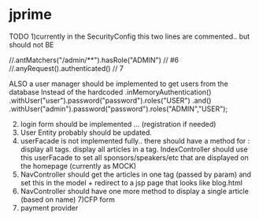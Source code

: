 # jprime

TODO
1)currently in the SecurityConfig this two lines are commented.. but should not BE

  //.antMatchers("/admin/**").hasRole("ADMIN") // #6
           //.anyRequest().authenticated() // 7

ALSO a user manager should be implemented to get users from the database
Instead of the hardcoded .inMemoryAuthentication()
                .withUser("user").password("password").roles("USER")
                .and()
                .withUser("admin").password("password").roles("ADMIN","USER");


2) login form should be implemented ... (registration if needed)
3) User Entity probably should be updated.
4) userFacade is not implemented fully.. there should have a method for :
display all tags.
display all articles in a tag. 
IndexController should use this userFacade to set all sponsors/speakers/etc that are displayed on the homepage (currently as MOCK)
5) NavController should get the articles in one tag (passed by param) and set this in the model + redirect to a jsp page
that looks like blog.html 
6) NavController should have one more method to display a single article (based on name)
7)CFP form
8) payment provider
